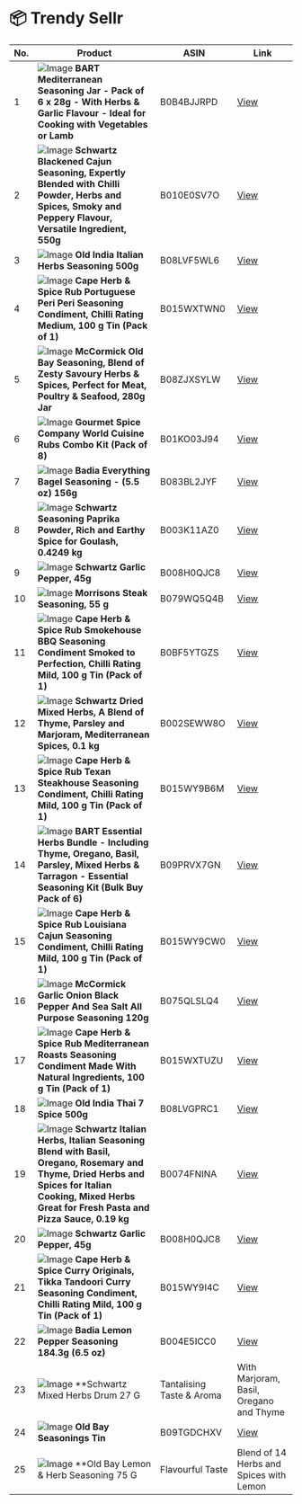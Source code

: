 # 📦 Trendy Sellr 

| No. | Product | ASIN | Link |
|-----|---------|------|------|
| 1 | ![Image](https://m.media-amazon.com/images/I/71nJ4h5rsFL.__AC_SX300_SY300_QL70_ML2_.jpg) **BART Mediterranean Seasoning Jar - Pack of 6 x 28g - With Herbs & Garlic Flavour - Ideal for Cooking with Vegetables or Lamb** | B0B4BJJRPD | [View](https://www.amazon.co.uk/BART-Blend-Mediterranean-Seasoning-pack/dp/B0B4BJJRPD/ref=sr_1_22) |
| 2 | ![Image](https://m.media-amazon.com/images/I/61xzUzhzr5L.__AC_SX300_SY300_QL70_ML2_.jpg) **Schwartz Blackened Cajun Seasoning, Expertly Blended with Chilli Powder, Herbs and Spices, Smoky and Peppery Flavour, Versatile Ingredient, 550g** | B010E0SV7O | [View](https://www.amazon.co.uk/Schwartz-Blackened-Cajun-Seasoning-Pack/dp/B010E0SV7O/ref=sr_1_23) |
| 3 | ![Image](https://m.media-amazon.com/images/I/91gCBVnHPhL.__AC_SX300_SY300_QL70_ML2_.jpg) **Old India Italian Herbs Seasoning 500g** | B08LVF5WL6 | [View](https://www.amazon.co.uk/Old-India-Italian-Seasoning-500g/dp/B08LVF5WL6/ref=sr_1_6) |
| 4 | ![Image](https://m.media-amazon.com/images/I/71VbbEWh34L.__AC_SX300_SY300_QL70_ML2_.jpg) **Cape Herb & Spice Rub Portuguese Peri Peri Seasoning Condiment, Chilli Rating Medium, 100 g Tin (Pack of 1)** | B015WXTWN0 | [View](https://www.amazon.co.uk/Cape-Herb-Spice-Portu-GUESE/dp/B015WXTWN0/ref=sr_1_28) |
| 5 | ![Image](https://m.media-amazon.com/images/I/515QqlSWA6L.__AC_SX300_SY300_QL70_ML2_.jpg) **McCormick Old Bay Seasoning, Blend of Zesty Savoury Herbs & Spices, Perfect for Meat, Poultry & Seafood, 280g Jar** | B08ZJXSYLW | [View](https://www.amazon.co.uk/Schwartz-Seasoning-Savoury-Delicious-Vegetables/dp/B08ZJXSYLW/ref=sr_1_16) |
| 6 | ![Image](https://m.media-amazon.com/images/I/91JFW8RfNEL.__AC_SX300_SY300_QL70_ML2_.jpg) **Gourmet Spice Company World Cuisine Rubs Combo Kit (Pack of 8)** | B01KO03J94 | [View](https://www.amazon.co.uk/Gourmet-Spice-Company-World-Cuisine/dp/B01KO03J94/ref=sr_1_8) |
| 7 | ![Image](https://m.media-amazon.com/images/I/71BGQY3jJ7L.__AC_SX300_SY300_QL70_ML2_.jpg) **Badia Everything Bagel Seasoning - (5.5 oz) 156g** | B083BL2JYF | [View](https://www.amazon.co.uk/Badia-Everything-Bagel-Seasoning-156g/dp/B083BL2JYF/ref=sr_1_11) |
| 8 | ![Image](https://m.media-amazon.com/images/I/51McF7GT0RL.__AC_SX300_SY300_QL70_ML2_.jpg) **Schwartz Seasoning Paprika Powder, Rich and Earthy Spice for Goulash, 0.4249 kg** | B003K11AZ0 | [View](https://www.amazon.co.uk/Paparika-Schwartz-Chef-425-GR/dp/B003K11AZ0/ref=sr_1_18) |
| 9 | ![Image](https://m.media-amazon.com/images/I/61VffLqNWRL.__AC_SX300_SY300_QL70_ML2_.jpg) **Schwartz Garlic Pepper, 45g** | B008H0QJC8 | [View](https://www.amazon.co.uk/Schwartz-100405751-Garlic-Pepper-45g/dp/B008H0QJC8/ref=sr_1_19_f3_0g_fs) |
| 10 | ![Image](https://m.media-amazon.com/images/I/71-CU+5pLML._AC_SY300_SX300_.jpg) **Morrisons Steak Seasoning, 55 g** | B079WQ5Q4B | [View](https://www.amazon.co.uk/Morrisons-Steak-Seasoning-55-g/dp/B079WQ5Q4B/ref=sr_1_9) |
| 11 | ![Image](https://m.media-amazon.com/images/I/6177OmotrZL.__AC_SX300_SY300_QL70_ML2_.jpg) **Cape Herb & Spice Rub Smokehouse BBQ Seasoning Condiment Smoked to Perfection, Chilli Rating Mild, 100 g Tin (Pack of 1)** | B0BF5YTGZS | [View](https://www.amazon.co.uk/Cape-Herb-Spice-Smoke-100g/dp/B0BF5YTGZS/ref=sr_1_21) |
| 12 | ![Image](https://m.media-amazon.com/images/I/61FHygJ9zyL.__AC_SX300_SY300_QL70_ML2_.jpg) **Schwartz Dried Mixed Herbs, A Blend of Thyme, Parsley and Marjoram, Mediterranean Spices, 0.1 kg** | B002SEWW8O | [View](https://www.amazon.co.uk/Schwartz-Parsley-Marjoram-Mediterranean-Spices/dp/B002SEWW8O/ref=sr_1_10) |
| 13 | ![Image](https://m.media-amazon.com/images/I/61hlKgcaygL.__AC_SX300_SY300_QL70_ML2_.jpg) **Cape Herb & Spice Rub Texan Steakhouse Seasoning Condiment, Chilli Rating Mild, 100 g Tin (Pack of 1)** | B015WY9B6M | [View](https://www.amazon.co.uk/Cape-Herb-Spice-Texan-Steakhouse/dp/B015WY9B6M/ref=sr_1_29) |
| 14 | ![Image](https://m.media-amazon.com/images/I/81sEov3xWkL.__AC_SX300_SY300_QL70_ML2_.jpg) **BART Essential Herbs Bundle - Including Thyme, Oregano, Basil, Parsley, Mixed Herbs & Tarragon - Essential Seasoning Kit (Bulk Buy Pack of 6)** | B09PRVX7GN | [View](https://www.amazon.co.uk/Bart-Essential-Herbs-Bundle-pack/dp/B09PRVX7GN/ref=sr_1_7) |
| 15 | ![Image](https://m.media-amazon.com/images/I/61yXTBirhSL.__AC_SX300_SY300_QL70_ML2_.jpg) **Cape Herb & Spice Rub Louisiana Cajun Seasoning Condiment, Chilli Rating Mild, 100 g Tin (Pack of 1)** | B015WY9CW0 | [View](https://www.amazon.co.uk/Cape-Herb-Spice-Louisiana-Cajun/dp/B015WY9CW0/ref=sr_1_12) |
| 16 | ![Image](https://m.media-amazon.com/images/I/81cTBnUTHZL.__AC_SX300_SY300_QL70_ML2_.jpg) **McCormick Garlic Onion Black Pepper And Sea Salt All Purpose Seasoning 120g** | B075QLSLQ4 | [View](https://www.amazon.co.uk/McCormick-Garlic-Pepper-Purpose-Seasoning/dp/B075QLSLQ4/ref=sr_1_33) |
| 17 | ![Image](https://m.media-amazon.com/images/I/71PyHd-MZGL.__AC_SX300_SY300_QL70_ML2_.jpg) **Cape Herb & Spice Rub Mediterranean Roasts Seasoning Condiment Made With Natural Ingredients, 100 g Tin (Pack of 1)** | B015WXTUZU | [View](https://www.amazon.co.uk/Mediterranean-Roasts-Cape-Herb-Spice/dp/B015WXTUZU/ref=sr_1_32) |
| 18 | ![Image](https://m.media-amazon.com/images/I/81NVv0X-zvL.__AC_SX300_SY300_QL70_ML2_.jpg) **Old India Thai 7 Spice 500g** | B08LVGPRC1 | [View](https://www.amazon.co.uk/Old-India-Thai-Spice-500g/dp/B08LVGPRC1/ref=sr_1_30) |
| 19 | ![Image](https://m.media-amazon.com/images/I/81+C4NuEZKL._AC_SY300_SX300_.jpg) **Schwartz Italian Herbs, Italian Seasoning Blend with Basil, Oregano, Rosemary and Thyme, Dried Herbs and Spices for Italian Cooking, Mixed Herbs Great for Fresh Pasta and Pizza Sauce, 0.19 kg** | B0074FNINA | [View](https://www.amazon.co.uk/Schwartz-Italian-Seasoning-190gm/dp/B0074FNINA/ref=sr_1_4) |
| 20 | ![Image](https://m.media-amazon.com/images/I/61VffLqNWRL.__AC_SX300_SY300_QL70_ML2_.jpg) **Schwartz Garlic Pepper, 45g** | B008H0QJC8 | [View](https://www.amazon.co.uk/Schwartz-100405751-Garlic-Pepper-45g/dp/B008H0QJC8/ref=sr_1_19_so_SEASONING) |
| 21 | ![Image](https://m.media-amazon.com/images/I/71gi-ZVgEvL.__AC_SX300_SY300_QL70_ML2_.jpg) **Cape Herb & Spice Curry Originals, Tikka Tandoori Curry Seasoning Condiment, Chilli Rating Mild, 100 g Tin (Pack of 1)** | B015WY9I4C | [View](https://www.amazon.co.uk/Cape-Spice-Seasoning-Tikka-Tandoori/dp/B015WY9I4C/ref=sr_1_24) |
| 22 | ![Image](https://m.media-amazon.com/images/I/51eqiTh2CkL.__AC_SX300_SY300_QL70_ML2_.jpg) **Badia Lemon Pepper Seasoning 184.3g (6.5 oz)** | B004E5ICC0 | [View](https://www.amazon.co.uk/Badia-Lemon-Pepper-Seasoning-184-3g/dp/B004E5ICC0/ref=sr_1_5) |
| 23 | ![Image](https://m.media-amazon.com/images/I/71Arrtzx8UL.__AC_SX300_SY300_QL70_ML2_.jpg) **Schwartz Mixed Herbs Drum 27 G | Tantalising Taste & Aroma | With Marjoram, Basil, Oregano and Thyme | Perfect for Tomato-Based Pizza & Pizza Sauces, Stews, Casserole & Savoury Mince** | B09YMFZLZP | [View](https://www.amazon.co.uk/Schwartz-Tantalising-Marjoram-Tomato-Based-Casserole/dp/B09YMFZLZP/ref=sr_1_31) |
| 24 | ![Image](https://m.media-amazon.com/images/I/71Xj4IYG+qL._AC_SY300_SX300_.jpg) **Old Bay Seasonings Tin** | B09TGDCHXV | [View](https://www.amazon.co.uk/Old-Bay-Seasoning-Seafood-Vegetables/dp/B09TGDCHXV/ref=sr_1_20) |
| 25 | ![Image](https://m.media-amazon.com/images/I/6180g7je-2L.__AC_SX300_SY300_QL70_ML2_.jpg) **Old Bay Lemon & Herb Seasoning 75 G | Flavourful Taste | Blend of 14 Herbs and Spices with Lemon | Versatile Spice, All-purpose Seasoning | Perfect for Vegetables, Chicken, Fish, Pasta and Pop Corn** | B0C8TTYMHG | [View](https://www.amazon.co.uk/Old-Bay-Flavourful-All-purpose-Vegetables/dp/B0C8TTYMHG/ref=sr_1_17) |
